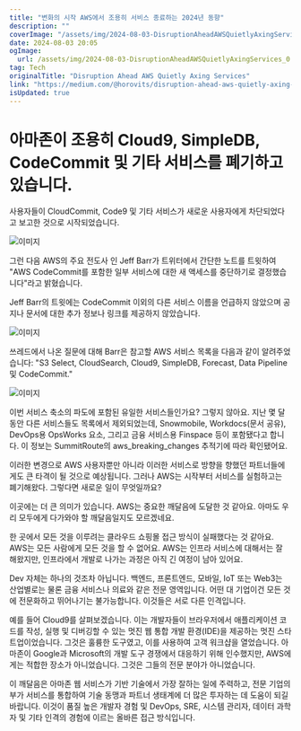 ```yaml
---
title: "변화의 시작 AWS에서 조용히 서비스 종료하는 2024년 동향"
description: ""
coverImage: "/assets/img/2024-08-03-DisruptionAheadAWSQuietlyAxingServices_0.png"
date: 2024-08-03 20:05
ogImage:
  url: /assets/img/2024-08-03-DisruptionAheadAWSQuietlyAxingServices_0.png
tag: Tech
originalTitle: "Disruption Ahead AWS Quietly Axing Services"
link: "https://medium.com/@horovits/disruption-ahead-aws-quietly-axing-services-033e7518eefb"
isUpdated: true
---
```


# 아마존이 조용히 Cloud9, SimpleDB, CodeCommit 및 기타 서비스를 폐기하고 있습니다.

사용자들이 CloudCommit, Code9 및 기타 서비스가 새로운 사용자에게 차단되었다고 보고한 것으로 시작되었습니다.

![이미지](/assets/img/2024-08-03-DisruptionAheadAWSQuietlyAxingServices_0.png)

그런 다음 AWS의 주요 전도사 인 Jeff Barr가 트위터에서 간단한 노트를 트윗하여 "AWS CodeCommit를 포함한 일부 서비스에 대한 새 액세스를 중단하기로 결정했습니다"라고 밝혔습니다.

<!-- cozy-coder - 수평 -->

<ins class="adsbygoogle"
     style="display:block"
     data-ad-client="ca-pub-4877378276818686"
     data-ad-slot="1107185301"
     data-ad-format="auto"
     data-full-width-responsive="true"></ins>

<script>
     (adsbygoogle = window.adsbygoogle || []).push({});
</script>

Jeff Barr의 트윗에는 CodeCommit 이외의 다른 서비스 이름을 언급하지 않았으며 공지나 문서에 대한 추가 정보나 링크를 제공하지 않았습니다.

![이미지](/assets/img/2024-08-03-DisruptionAheadAWSQuietlyAxingServices_1.png)

쓰레드에서 나온 질문에 대해 Barr은 참고할 AWS 서비스 목록을 다음과 같이 알려주었습니다: "S3 Select, CloudSearch, Cloud9, SimpleDB, Forecast, Data Pipeline 및 CodeCommit."

![이미지](/assets/img/2024-08-03-DisruptionAheadAWSQuietlyAxingServices_2.png)

<!-- cozy-coder - 수평 -->

<ins class="adsbygoogle"
     style="display:block"
     data-ad-client="ca-pub-4877378276818686"
     data-ad-slot="1107185301"
     data-ad-format="auto"
     data-full-width-responsive="true"></ins>

<script>
     (adsbygoogle = window.adsbygoogle || []).push({});
</script>

이번 서비스 축소의 파도에 포함된 유일한 서비스들인가요? 그렇지 않아요. 지난 몇 달 동안 다른 서비스들도 목록에서 제외되었는데, Snowmobile, Workdocs(문서 공유), DevOps용 OpsWorks 요소, 그리고 금융 서비스용 Finspace 등이 포함됐다고 합니다. 이 정보는 SummitRoute의 aws_breaking_changes 추적기에 따라 확인됐어요.

이러한 변경으로 AWS 사용자뿐만 아니라 이러한 서비스로 방향을 향했던 파트너들에게도 큰 타격이 될 것으로 예상됩니다. 그러나 AWS는 시작부터 서비스를 실험하고는 폐기해왔다. 그렇다면 새로운 일이 무엇일까요?

이곳에는 더 큰 의미가 있습니다. AWS는 중요한 깨달음에 도달한 것 같아요. 아마도 우리 모두에게 다가와야 할 깨달음일지도 모르겠네요.

한 곳에서 모든 것을 이루려는 클라우드 쇼핑몰 접근 방식이 실패했다는 것 같아요. AWS는 모든 사람에게 모든 것을 할 수 없어요. AWS는 인프라 서비스에 대해서는 잘 해왔지만, 인프라에서 개발로 나가는 과정은 아직 긴 여정이 남아 있어요.

<!-- cozy-coder - 수평 -->

<ins class="adsbygoogle"
     style="display:block"
     data-ad-client="ca-pub-4877378276818686"
     data-ad-slot="1107185301"
     data-ad-format="auto"
     data-full-width-responsive="true"></ins>

<script>
     (adsbygoogle = window.adsbygoogle || []).push({});
</script>

Dev 자체는 하나의 것조차 아닙니다. 백엔드, 프론트엔드, 모바일, IoT 또는 Web3는 산업별로는 물론 금융 서비스나 의료와 같은 전문 영역입니다. 어떤 대 기업이건 모든 것에 전문화하고 뛰어나기는 불가능합니다. 이것들은 서로 다른 인격입니다.

예를 들어 Cloud9를 살펴보겠습니다. 이는 개발자들이 브라우저에서 애플리케이션 코드를 작성, 실행 및 디버깅할 수 있는 멋진 웹 통합 개발 환경(IDE)을 제공하는 멋진 스타트업이었습니다. 그것은 훌륭한 도구였고, 이를 사용하여 고객 워크샵을 열었습니다. 아마존이 Google과 Microsoft의 개발 도구 경쟁에서 대응하기 위해 인수했지만, AWS에게는 적합한 장소가 아니었습니다. 그것은 그들의 전문 분야가 아니었습니다.

이 깨달음은 아마존 웹 서비스가 기반 기술에서 가장 잘하는 일에 주력하고, 전문 기업의 부가 서비스를 통합하여 기술 동맹과 파트너 생태계에 더 많은 투자하는 데 도움이 되길 바랍니다. 이것이 품질 높은 개발자 경험 및 DevOps, SRE, 시스템 관리자, 데이터 과학자 및 기타 인격의 경험에 이르는 올바른 접근 방식입니다.
